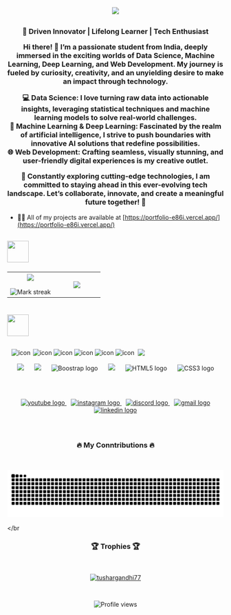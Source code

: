 

<h1 align="center">
  <a href="https://git.io/typing-svg">
    <img src="https://readme-typing-svg.herokuapp.com/?lines=Hi+There!+👋;+Myself+Tushar+Gandhi!;&center=true&size=30">
  </a>
</h1>
<h3 align="center">🌟 Driven Innovator | Lifelong Learner | Tech Enthusiast

Hi there! 👋 I’m a passionate student from India, deeply immersed in the exciting worlds of Data Science, Machine Learning, Deep Learning, and Web Development. My journey is fueled by curiosity, creativity, and an unyielding desire to make an impact through technology.

💻 Data Science: I love turning raw data into actionable insights, leveraging statistical techniques and machine learning models to solve real-world challenges.
<br>
🤖 Machine Learning & Deep Learning: Fascinated by the realm of artificial intelligence, I strive to push boundaries with innovative AI solutions that redefine possibilities.
<br>
🌐 Web Development: Crafting seamless, visually stunning, and user-friendly digital experiences is my creative outlet.

🔭 Constantly exploring cutting-edge technologies, I am committed to staying ahead in this ever-evolving tech landscape. Let’s collaborate, innovate, and create a meaningful future together! 🌟</h3>


- 👨‍💻 All of my projects are available at [https://portfolio-e86i.vercel.app/](https://portfolio-e86i.vercel.app/)
###
## <img src="https://media2.giphy.com/media/QssGEmpkyEOhBCb7e1/giphy.gif?cid=ecf05e47a0n3gi1bfqntqmob8g9aid1oyj2wr3ds3mg700bl&rid=giphy.gif" width="50px" height="50px">

<p align="center">
  <!--- stats (start) -->
<table align="center">
<tr border="none">
<td width="50%" align="center">
  
  <img  align="center"  src="https://github-readme-stats.vercel.app/api?username=tushargandhi77&theme=ayu-mirage&show_icons=true&count_private=true" />
  <br></br>
  <img  title="🔥 Get streak stats for your profile at git.io/streak-stats" alt="Mark streak" src="https://github-readme-streak-stats.herokuapp.com/?user=tushargandhi77&theme=ayu-mirage&hide_border=false" /> 
</td>

<td width="50%" align="center">

  <img  align="center"  src="https://github-readme-stats.anuraghazra1.vercel.app/api/top-langs/?username=tushargandhi77&theme=ayu-mirage&hide_border=false&no-bg=true&no-frame=true&langs_count=10"/>
  
  </td>
</tr>
</table>
<!--- stats (end) -->

# <img src="https://media.giphy.com/media/M4NykXxUE0HAcK7UJ6/giphy.gif" width="50px" height="50px"></img>


###

<img align="right" src="https://media1.tenor.com/m/EOJFPDotTccAAAAd/deadpool-dance-bye-bye-bye.gif" width="200"/>

###

<div align="center">
  <img src="https://techstack-generator.vercel.app/python-icon.svg" alt="icon" width="50" style="margin: 0 2px;" />
  <img src="https://techstack-generator.vercel.app/java-icon.svg" alt="icon" width="50" style="margin: 0 0px;" />
  <img src="https://techstack-generator.vercel.app/js-icon.svg" alt="icon" width="50" style="margin: 0 0px;" />
  <img src="https://techstack-generator.vercel.app/ts-icon.svg" alt="icon" width="50" style="margin: 0 0px;" />
  <img src="https://techstack-generator.vercel.app/react-icon.svg" alt="icon" width="50" style="margin: 0 0px;" />
  <img src="https://techstack-generator.vercel.app/mysql-icon.svg" alt="icon" width="50" style="margin: 0 0px;" />
</div>
<br/>
<div align="center">
  <img src="https://media.giphy.com/media/SU2ic3wTfuC6JhD1lA/giphy.gif" width="50" style="margin: 0 10px;" />
  <img src="https://media3.giphy.com/media/kdFc8fubgS31b8DsVu/giphy.webp" width="50" style="margin: 0 10px;" />
  <img src="https://i.giphy.com/media/Sr8xDpMwVKOHUWDVRD/200.webp" width="50" alt="Boostrap logo" style="margin: 0 10px;" />
  <img src="https://i.giphy.com/media/IdyAQJVN2kVPNUrojM/200.webp" width="50" style="margin: 0 10px;" />
  <img src="https://i.giphy.com/media/XAxylRMCdpbEWUAvr8/200.webp" width="52" alt="HTML5 logo" style="margin: 0 10px;" />
  <img src="https://i.giphy.com/media/fsEaZldNC8A1PJ3mwp/200.webp" width="52" alt="CSS3 logo" style="margin: 0 10px;" />
</div>
</br>
<h2 align="center"></h2>
</br>
<div align="center">
  <a href="https://youtube.com/yourprofile" target="_blank" style="margin: 0 5px;">
    <img src="https://img.shields.io/static/v1?message=Youtube&logo=youtube&label=&color=FF0000&logoColor=white&labelColor=&style=for-the-badge" width="125" alt="youtube logo" />
  </a>
  <a href="https://instagram.com/tushar_gandhi_7" target="_blank" style="margin: 0 5px;">
    <img src="https://img.shields.io/static/v1?message=Instagram&logo=instagram&label=&color=E4405F&logoColor=white&labelColor=&style=for-the-badge" width="125" alt="instagram logo" />
  </a>
  <a href="https://portfolio-e86i.vercel.app/" target="_blank" style="margin: 0 5px;">
    <img src="https://img.shields.io/static/v1?message=Discord&logo=discord&label=&color=7289DA&logoColor=white&labelColor=&style=for-the-badge" width="125" alt="discord logo" />
  </a>
  <a href="mailto:gandhitushar418@gmail.com" target="_blank" style="margin: 0 5px;">
    <img src="https://img.shields.io/static/v1?message=Gmail&logo=gmail&label=&color=D14836&logoColor=white&labelColor=&style=for-the-badge" width="125" alt="gmail logo" />
  </a>
  <a href="https://www.linkedin.com/in/tushargandhi777" target="_blank" style="margin: 0 5px;">
    <img src="https://img.shields.io/static/v1?message=LinkedIn&logo=linkedin&label=&color=0077B5&logoColor=white&labelColor=&style=for-the-badge" width="125" alt="linkedin logo" />
  </a>
</div>



###

<br clear="both">


###




###

<h3 align="center">
🔥 My Conntributions 🔥
</h3>
</br>

![snake gif](https://github.com/tushargandhi77/tushargandhi77/blob/output/github-contribution-grid-snake-dark.svg)

</br
<h3 align="center">🏆 Trophies 🏆</h3>
</br>
<p align="center">
    <a href="https://github.com/ryo-ma/github-profile-trophy">
        <img src="https://github-profile-trophy.vercel.app/?username=tushargandhi77&theme=kimbie_dark&column=3&exclude=Followers,Issues,PullRequest" alt="tushargandhi77" />
    </a>
</p>


</br>

<p align="center">
    <img src="https://komarev.com/ghpvc/?username=tushargandhi77&label=Profile%20views&color=0e75b6&style=flat" alt="Profile views" />
</p>
